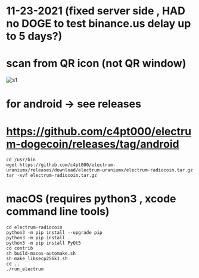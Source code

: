 
# 11-23-2021 (fixed server side , HAD no DOGE to test binance.us delay up to 5 days?)

# scan from QR icon (not QR window)
![s1](https://github.com/c4pt000/electrum-dogecoin/releases/download/android/scan-from-here.gif)

# for android -> see releases

# https://github.com/c4pt000/electrum-dogecoin/releases/tag/android

```
cd /usr/bin
wget https://github.com/c4pt000/electrum-uraniumx/releases/download/electrum-uraniumx/electrum-radiocoin.tar.gz
tar -xvf electrum-radiocoin.tar.gz
```


# macOS (requires python3 , xcode command line tools)
```
cd electrum-radiocoin
python3 -m pip install --upgrade pip
python3 -m pip install .
python3 -m pip install PyQt5
cd contrib
sh build-macos-automake.sh
sh make_libsecp256k1.sh
cd ..
./run_electrum
```
